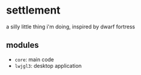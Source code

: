 # settlement

a silly little thing i'm doing, inspired by dwarf fortress

## modules

- `core`: main code
- `lwjgl3`: desktop application
